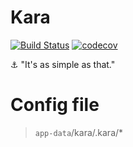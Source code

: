# Kara

[![Build Status](https://travis-ci.org/SudoDotDog/Kara.svg?branch=master)](https://travis-ci.org/SudoDotDog/Kara)
[![codecov](https://codecov.io/gh/SudoDotDog/Kara/branch/master/graph/badge.svg)](https://codecov.io/gh/SudoDotDog/Kara)

:anchor: "It's as simple as that."

# Config file

> `app-data`/kara/.kara/*
